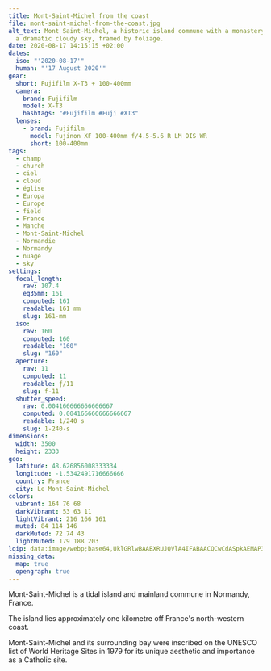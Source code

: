 ```yaml
---
title: Mont-Saint-Michel from the coast
file: mont-saint-michel-from-the-coast.jpg
alt_text: Mont Saint-Michel, a historic island commune with a monastery, against
  a dramatic cloudy sky, framed by foliage.
date: 2020-08-17 14:15:15 +02:00
dates:
  iso: "'2020-08-17'"
  human: "'17 August 2020'"
gear:
  short: Fujifilm X-T3 + 100-400mm
  camera:
    brand: Fujifilm
    model: X-T3
    hashtags: "#Fujifilm #Fuji #XT3"
  lenses:
    - brand: Fujifilm
      model: Fujinon XF 100-400mm f/4.5-5.6 R LM OIS WR
      short: 100-400mm
tags:
  - champ
  - church
  - ciel
  - cloud
  - église
  - Europa
  - Europe
  - field
  - France
  - Manche
  - Mont-Saint-Michel
  - Normandie
  - Normandy
  - nuage
  - sky
settings:
  focal_length:
    raw: 107.4
    eq35mm: 161
    computed: 161
    readable: 161 mm
    slug: 161-mm
  iso:
    raw: 160
    computed: 160
    readable: "160"
    slug: "160"
  aperture:
    raw: 11
    computed: 11
    readable: ƒ/11
    slug: f-11
  shutter_speed:
    raw: 0.004166666666666667
    computed: 0.004166666666666667
    readable: 1/240 s
    slug: 1-240-s
dimensions:
  width: 3500
  height: 2333
geo:
  latitude: 48.626856008333334
  longitude: -1.5342491716666666
  country: France
  city: Le Mont-Saint-Michel
colors:
  vibrant: 164 76 68
  darkVibrant: 53 63 11
  lightVibrant: 216 166 161
  muted: 84 114 146
  darkMuted: 72 74 43
  lightMuted: 179 188 203
lqip: data:image/webp;base64,UklGRlwBAABXRUJQVlA4IFABAACQCwCdASpkAEMAP3GoxVm0tyelMHY60uAuCWMAyvNPyKtNbEvyPWisW87AQOOBSGIailC5fFPNfNSq3HLFVbNGwGWYrA+dtMPmBh5+ZeyxxxJH+7XHoOnYkyo9n6DLxB0Y5TEvwAD9zoZm9YoH6HSiZI6P0ZwZ95dqKC/Svo7EADfX+CdN6RBYDvjK2JN6jk5ZWRWyvaGX0PP9e35+oDxjU2YbQrH0FY5yUIbUgWY0RVsA4y0Bfx1QHxx6r9de689usBJ5G57UxbQ/AWukRf/zBcOOHXsmR+jZd7NtMzJILk7paePAmSsYF5uJ5kkFXxe9SrwZAS2Sn9+dDvZZAsckIGkPAgtTDGnotOVQMBA7ZpPJFF9exp0OQ81ScdykykJaw7hrXtMUQA40CVk2/a4lA/AjMnjqKBzTR11YkOuyS0nhmq49YiqDBFUcDB0MAAA=
missing_data:
  map: true
  opengraph: true
---
```


Mont-Saint-Michel is a tidal island and mainland commune in Normandy, France.

The island lies approximately one kilometre off France's north-western coast.

Mont-Saint-Michel and its surrounding bay were inscribed on the UNESCO list of World Heritage Sites in 1979 for its unique aesthetic and importance as a Catholic site.
